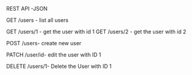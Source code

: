 REST API -JSON

GET /users - list all users

GET /users/1 - get the user with id 1
GET /users/2 - get the user with id 2

POST /users- create new user

PATCH /user/id- edit the user with ID 1

DELETE /users/1- Delete the User with ID 1
